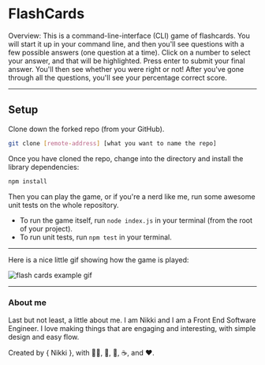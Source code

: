 # FlashCards 
Overview:  This is a command-line-interface (CLI) game of flashcards. You will start it up in your command line, and then 
you'll see questions with a few possible answers (one question at a time). Click on a number to select your answer, and 
that will be highlighted. Press enter to submit your final answer. You'll then see whether you were right or not! After 
you've gone through all the questions, you'll see your percentage correct score. 

---
## Setup

Clone down the forked repo (from your GitHub). 

```bash
git clone [remote-address] [what you want to name the repo]
```

Once you have cloned the repo, change into the directory and install the library dependencies:

```bash
npm install
```

Then you can play the game, or if you're a nerd like me, run some awesome unit tests on the whole repository.
  * To run the game itself, run `node index.js` in your terminal (from the root of your project).
  * To run unit tests, run `npm test` in your terminal. 

---
Here is a nice little gif showing how the game is played:

![flash cards example gif](https://media.giphy.com/media/1zkb1q58eTiTH6D7wc/giphy.gif)

---
### About me
Last but not least, a little about me. I am Nikki and I am a Front End Software Engineer. I love making things that are 
engaging and interesting, with simple design and easy flow. 


Created by { Nikki }, with 🏳️‍🌈, 🧠,  🍩, ☕, and ❤️.
